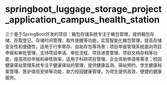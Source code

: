 # springboot_luggage_storage_project_application_campus_health_station
三个基于SpringBoot开发的项目：箱包存储系统专注于箱包管理，提供箱包存储、存取登记、存储时间管理、取件提醒等功能，实现智能化箱包管理，提高存储安全性和便捷性，适用于行李寄存、自助存包等场景；项目申报管理系统面向项目申报和审批管理，支持项目申请、审批流程、项目进度管理、项目文档存档等功能，提高项目申报和审核效率，适用于科研项目管理、企业资助申请等需求；校园健康驿站管理系统专注于健康驿站的管理，提供健康监测、驿站预约、学生健康档案管理、医护值班安排等功能，助力校园健康管理，为师生提供高效、便捷的健康服务。
